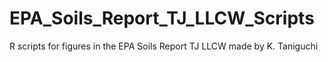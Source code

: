 # EPA_Soils_Report_TJ_LLCW_Scripts
R scripts for figures in the EPA Soils Report TJ LLCW made by K. Taniguchi
